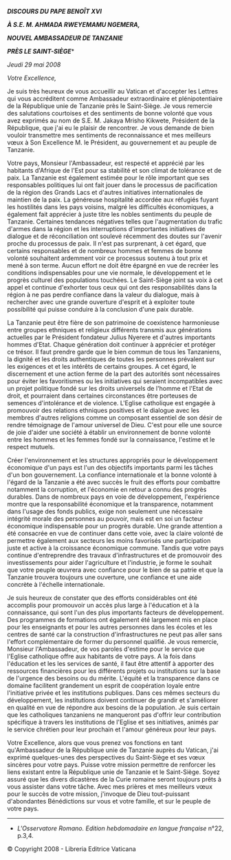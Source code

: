 ***DISCOURS DU PAPE BENOÎT XVI***

***À S.E. M. AHMADA RWEYEMAMU NGEMERA,***

***NOUVEL AMBASSADEUR DE TANZANIE***

***PRÈS LE SAINT-SIÈGE****

*Jeudi 29 mai 2008*

*Votre Excellence,*

Je suis très heureux de vous accueillir au Vatican et d'accepter les Lettres qui vous accréditent comme Ambassadeur extraordinaire et plénipotentiaire de la République unie de Tanzanie près le Saint-Siège. Je vous remercie des salutations courtoises et des sentiments de bonne volonté que vous avez exprimés au nom de S.E. M. Jakaya Mrisho Kikwete, Président de la République, que j'ai eu le plaisir de rencontrer. Je vous demande de bien vouloir transmettre mes sentiments de reconnaissance et mes meilleurs vœux à Son Excellence M. le Président, au gouvernement et au peuple de Tanzanie.

Votre pays, Monsieur l'Ambassadeur, est respecté et apprécié par les habitants d'Afrique de l'Est pour sa stabilité et son climat de tolérance et de paix. La Tanzanie est également estimée pour le rôle important que ses responsables politiques lui ont fait jouer dans le processus de pacification de la région des Grands Lacs et d'autres initiatives internationales de maintien de la paix. La généreuse hospitalité accordée aux réfugiés fuyant les hostilités dans les pays voisins, malgré les difficultés économiques, a également fait apprécier à juste titre les nobles sentiments du peuple de Tanzanie. Certaines tendances négatives telles que l'augmentation du trafic d'armes dans la région et les interruptions d'importantes initiatives de dialogue et de réconciliation ont soulevé récemment des doutes sur l'avenir proche du processus de paix. Il n'est pas surprenant, à cet égard, que certains responsables et de nombreux hommes et femmes de bonne volonté souhaitent ardemment voir ce processus soutenu à tout prix et mené à son terme. Aucun effort ne doit être épargné en vue de recréer les conditions indispensables pour une vie normale, le développement et le progrès culturel des populations touchées. Le Saint-Siège joint sa voix à cet appel et continue d'exhorter tous ceux qui ont des responsabilités dans la région à ne pas perdre confiance dans la valeur du dialogue, mais à rechercher avec une grande ouverture d'esprit et à exploiter toute possibilité qui puisse conduire à la conclusion d'une paix durable.

La Tanzanie peut être fière de son patrimoine de coexistence harmonieuse entre groupes ethniques et religieux différents transmis aux générations actuelles par le Président fondateur Julius Nyerere et d'autres importants hommes d'Etat. Chaque génération doit continuer à apprécier et protéger ce trésor. Il faut prendre garde que le bien commun de tous les Tanzaniens, la dignité et les droits authentiques de toutes les personnes prévalent sur les exigences et et les intérêts de certains groupes. A cet égard, le discernement et une action ferme de la part des autorités sont nécessaires pour éviter les favoritismes ou les initiatives qui seraient incompatibles avec un projet politique fondé sur les droits universels de l'homme et l'Etat de droit, et pourraient dans certaines circonstances être porteuses de semences d'intolérance et de violence. L'Eglise catholique est engagée à promouvoir des relations ethniques positives et le dialogue avec les membres d'autres religions comme un composant essentiel de son désir de rendre témoignage de l'amour universel de Dieu. C'est pour elle une source de joie d'aider une société à établir un environnement de bonne volonté entre les hommes et les femmes fondé sur la connaissance, l'estime et le respect mutuels.

Créer l'environnement et les structures appropriés pour le développement économique d'un pays est l'un des objectifs importants parmi les tâches d'un bon gouvernement. La confiance internationale et la bonne volonté à l'égard de la Tanzanie a été avec succès le fruit des efforts pour combattre notamment la corruption, et l'économie en retour a connu des progrès durables. Dans de nombreux pays en voie de développement, l'expérience montre que la responsabilité économique et la transparence, notamment dans l'usage des fonds publics, exige non seulement une nécessaire intégrité morale des personnes au pouvoir, mais est en soi un facteur économique indispensable pour un progrès durable. Une grande attention a été consacrée en vue de continuer dans cette voie, avec la claire volonté de permettre également aux secteurs les moins favorisés une participation juste et active à la croissance économique commune. Tandis que votre pays continue d'entreprendre des travaux d'infrastructures et de promouvoir des investissements pour aider l'agriculture et l'industrie, je forme le souhait que votre peuple œuvrera avec confiance pour le bien de sa patrie et que la Tanzanie trouvera toujours une ouverture, une confiance et une aide concrète à l'échelle internationale.

Je suis heureux de constater que des efforts considérables ont été accomplis pour promouvoir un accès plus large à l'éducation et à la connaissance, qui sont l'un des plus importants facteurs de développement. Des programmes de formations ont également été largement mis en place pour les enseignants et pour les autres personnes dans les écoles et les centres de santé car la construction d'infrastructures ne peut pas aller sans l'effort complémentaire de former du personnel qualifié. Je vous remercie, Monsieur l'Ambassadeur, de vos paroles d'estime pour le service que l'Eglise catholique offre aux habitants de votre pays. A la fois dans l'éducation et les les services de santé, il faut être attentif à apporter des ressources financières pour les différents projets ou institutions sur la base de l'urgence des besoins ou du mérite. L'équité et la transparence dans ce domaine facilitent grandement un esprit de coopération loyale entre l'initiative privée et les institutions publiques. Dans ces mêmes secteurs du développement, les institutions doivent continuer de grandir et s'améliorer en qualité en vue de répondre aux besoins de la population. Je suis certain que les catholiques tanzaniens ne manqueront pas d'offrir leur contribution spécifique à travers les institutions de l'Eglise et ses initiatives, animés par le service chrétien pour leur prochain et l'amour généreux pour leur pays.

Votre Excellence, alors que vous prenez vos fonctions en tant qu'Ambassadeur de la République unie de Tanzanie auprès du Vatican, j'ai exprimé quelques-unes des perspectives du Saint-Siège et ses vœux sincères pour votre pays. Puisse votre mission permettre de renforcer les liens existant entre la République unie de Tanzanie et le Saint-Siège. Soyez assuré que les divers dicastères de la Curie romaine seront toujours prêts à vous assister dans votre tâche. Avec mes prières et mes meilleurs vœux pour le succès de votre mission, j'invoque de Dieu tout-puissant d'abondantes Bénédictions sur vous et votre famille, et sur le peuple de votre pays.

* * *

* *L'Osservatore Romano. Edition hebdomadaire en langue française* n°22, p.3,4.

© Copyright 2008 - Libreria Editrice Vaticana